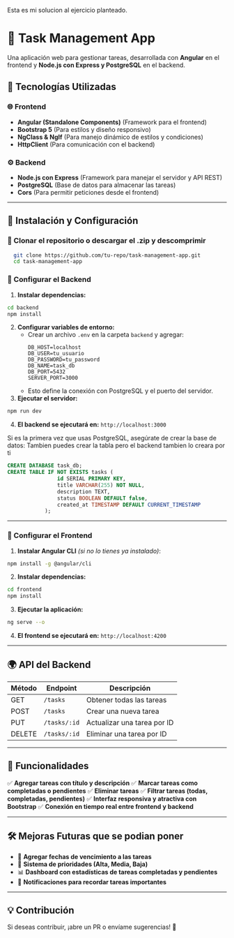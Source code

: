 Esta es mi solucion al ejercicio planteado.

# 📌 Task Management App

Una aplicación web para gestionar tareas, desarrollada con **Angular** en el frontend y **Node.js con Express y PostgreSQL** en el backend.

## 🚀 Tecnologías Utilizadas

### 🌐 Frontend
- **Angular (Standalone Components)** (Framework para el frontend)
- **Bootstrap 5** (Para estilos y diseño responsivo)
- **NgClass & NgIf** (Para manejo dinámico de estilos y condiciones)
- **HttpClient** (Para comunicación con el backend)

### ⚙️ Backend
- **Node.js con Express** (Framework para manejar el servidor y API REST)
- **PostgreSQL** (Base de datos para almacenar las tareas)
- **Cors** (Para permitir peticiones desde el frontend)

---

## 📂 Instalación y Configuración

### 🔹 Clonar el repositorio o descargar el .zip y descomprimir
```sh 
  git clone https://github.com/tu-repo/task-management-app.git 
  cd task-management-app
```

### 🔹 Configurar el Backend
1. **Instalar dependencias:**
```sh
cd backend
npm install
```
2. **Configurar variables de entorno:**
   - Crear un archivo `.env` en la carpeta `backend` y agregar:
     ```env
     DB_HOST=localhost
     DB_USER=tu_usuario
     DB_PASSWORD=tu_password
     DB_NAME=task_db
     DB_PORT=5432
     SERVER_PORT=3000
     ```
   - Esto define la conexión con PostgreSQL y el puerto del servidor.
3. **Ejecutar el servidor:**
```sh
npm run dev
```
4. **El backend se ejecutará en:** `http://localhost:3000`

Si es la primera vez que usas PostgreSQL, asegúrate de crear la base de datos:
Tambien puedes crear la tabla pero el backend tambien lo creara por ti
```sql
CREATE DATABASE task_db;
CREATE TABLE IF NOT EXISTS tasks (
                id SERIAL PRIMARY KEY,
                title VARCHAR(255) NOT NULL,
                description TEXT,
                status BOOLEAN DEFAULT false,
                created_at TIMESTAMP DEFAULT CURRENT_TIMESTAMP
            );
```
---


### 🔹 Configurar el Frontend
1. **Instalar Angular CLI** *(si no lo tienes ya instalado)*:
```sh
npm install -g @angular/cli
```
2. **Instalar dependencias:**
```sh
cd frontend
npm install
```
3. **Ejecutar la aplicación:**
```sh
ng serve --o
```
4. **El frontend se ejecutará en:** `http://localhost:4200`

---

## 🌍 API del Backend

| Método  | Endpoint          | Descripción                         |
|---------|------------------|-------------------------------------|
| GET     | `/tasks`         | Obtener todas las tareas           |
| POST    | `/tasks`         | Crear una nueva tarea              |
| PUT     | `/tasks/:id`     | Actualizar una tarea por ID        |
| DELETE  | `/tasks/:id`     | Eliminar una tarea por ID          |

---

## 🎯 Funcionalidades
✅ **Agregar tareas con título y descripción**
✅ **Marcar tareas como completadas o pendientes**
✅ **Eliminar tareas**
✅ **Filtrar tareas (todas, completadas, pendientes)**
✅ **Interfaz responsiva y atractiva con Bootstrap**
✅ **Conexión en tiempo real entre frontend y backend**

---

## 🛠️ Mejoras Futuras que se podian poner
- 📅 **Agregar fechas de vencimiento a las tareas**
- 📌 **Sistema de prioridades (Alta, Media, Baja)**
- 📊 **Dashboard con estadísticas de tareas completadas y pendientes**
- 🔔 **Notificaciones para recordar tareas importantes**

---

## 💡 Contribución
Si deseas contribuir, ¡abre un PR o envíame sugerencias! 🚀



